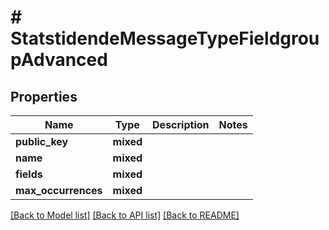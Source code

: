 # # StatstidendeMessageTypeFieldgroupAdvanced

## Properties

Name | Type | Description | Notes
------------ | ------------- | ------------- | -------------
**public_key** | **mixed** |  |
**name** | **mixed** |  |
**fields** | **mixed** |  |
**max_occurrences** | **mixed** |  |

[[Back to Model list]](../../README.md#models) [[Back to API list]](../../README.md#endpoints) [[Back to README]](../../README.md)
